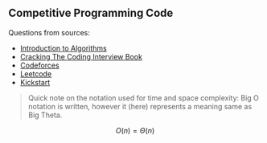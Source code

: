 ## Competitive Programming Code

Questions from sources:

- [Introduction to Algorithms](https://mitpress.mit.edu/books/introduction-algorithms-third-edition)
- [Cracking The Coding Interview Book](https://www.crackingthecodinginterview.com/)
- [Codeforces](https://codeforces.com/)
- [Leetcode](https://leetcode.com/)
- [Kickstart](https://codingcompetitions.withgoogle.com/kickstart)

> Quick note on the notation used for time and space complexity:
> Big O notation is written, however it (here) represents a meaning same as Big Theta.

$$O(n)=\Theta(n)$$
